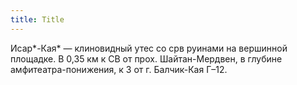 ```yaml
---
title: Title
---
```


Исар*-Кая* — клиновидный утес со срв руинами на вершинной площадке. В 0,35 км к
СВ от прох. Шайтан-Мердвен, в глубине амфитеатра-понижения, к З от г. Балчик-Кая
Г–12.
